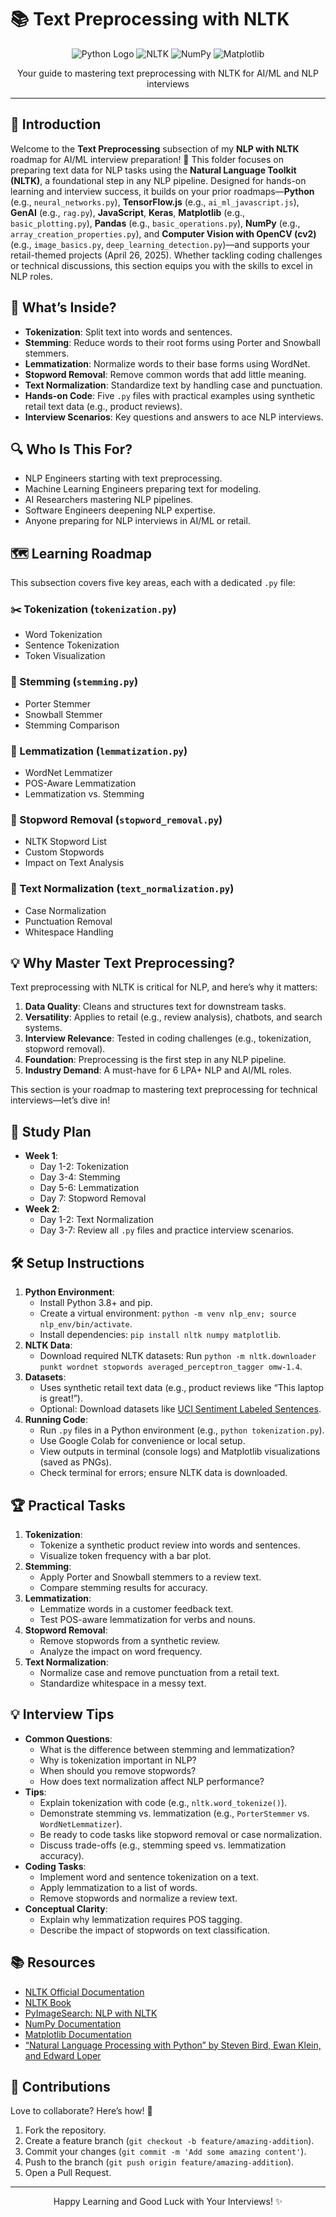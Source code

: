# 📚 Text Preprocessing with NLTK

<div align="center">
  <img src="https://img.shields.io/badge/Python-3776AB?style=for-the-badge&logo=python&logoColor=white" alt="Python Logo" />
  <img src="https://img.shields.io/badge/NLTK-4B8BBE?style=for-the-badge&logo=python&logoColor=white" alt="NLTK" />
  <img src="https://img.shields.io/badge/NumPy-013243?style=for-the-badge&logo=numpy&logoColor=white" alt="NumPy" />
  <img src="https://img.shields.io/badge/Matplotlib-11557C?style=for-the-badge&logo=matplotlib&logoColor=white" alt="Matplotlib" />
</div>
<p align="center">Your guide to mastering text preprocessing with NLTK for AI/ML and NLP interviews</p>

---

## 📖 Introduction

Welcome to the **Text Preprocessing** subsection of my **NLP with NLTK** roadmap for AI/ML interview preparation! 🚀 This folder focuses on preparing text data for NLP tasks using the **Natural Language Toolkit (NLTK)**, a foundational step in any NLP pipeline. Designed for hands-on learning and interview success, it builds on your prior roadmaps—**Python** (e.g., `neural_networks.py`), **TensorFlow.js** (e.g., `ai_ml_javascript.js`), **GenAI** (e.g., `rag.py`), **JavaScript**, **Keras**, **Matplotlib** (e.g., `basic_plotting.py`), **Pandas** (e.g., `basic_operations.py`), **NumPy** (e.g., `array_creation_properties.py`), and **Computer Vision with OpenCV (cv2)** (e.g., `image_basics.py`, `deep_learning_detection.py`)—and supports your retail-themed projects (April 26, 2025). Whether tackling coding challenges or technical discussions, this section equips you with the skills to excel in NLP roles.

## 🌟 What’s Inside?

- **Tokenization**: Split text into words and sentences.
- **Stemming**: Reduce words to their root forms using Porter and Snowball stemmers.
- **Lemmatization**: Normalize words to their base forms using WordNet.
- **Stopword Removal**: Remove common words that add little meaning.
- **Text Normalization**: Standardize text by handling case and punctuation.
- **Hands-on Code**: Five `.py` files with practical examples using synthetic retail text data (e.g., product reviews).
- **Interview Scenarios**: Key questions and answers to ace NLP interviews.

## 🔍 Who Is This For?

- NLP Engineers starting with text preprocessing.
- Machine Learning Engineers preparing text for modeling.
- AI Researchers mastering NLP pipelines.
- Software Engineers deepening NLP expertise.
- Anyone preparing for NLP interviews in AI/ML or retail.

## 🗺️ Learning Roadmap

This subsection covers five key areas, each with a dedicated `.py` file:

### ✂️ Tokenization (`tokenization.py`)
- Word Tokenization
- Sentence Tokenization
- Token Visualization

### 🌱 Stemming (`stemming.py`)
- Porter Stemmer
- Snowball Stemmer
- Stemming Comparison

### 🍋 Lemmatization (`lemmatization.py`)
- WordNet Lemmatizer
- POS-Aware Lemmatization
- Lemmatization vs. Stemming

### 🚫 Stopword Removal (`stopword_removal.py`)
- NLTK Stopword List
- Custom Stopwords
- Impact on Text Analysis

### 🧹 Text Normalization (`text_normalization.py`)
- Case Normalization
- Punctuation Removal
- Whitespace Handling

## 💡 Why Master Text Preprocessing?

Text preprocessing with NLTK is critical for NLP, and here’s why it matters:
1. **Data Quality**: Cleans and structures text for downstream tasks.
2. **Versatility**: Applies to retail (e.g., review analysis), chatbots, and search systems.
3. **Interview Relevance**: Tested in coding challenges (e.g., tokenization, stopword removal).
4. **Foundation**: Preprocessing is the first step in any NLP pipeline.
5. **Industry Demand**: A must-have for 6 LPA+ NLP and AI/ML roles.

This section is your roadmap to mastering text preprocessing for technical interviews—let’s dive in!

## 📆 Study Plan

- **Week 1**:
  - Day 1-2: Tokenization
  - Day 3-4: Stemming
  - Day 5-6: Lemmatization
  - Day 7: Stopword Removal
- **Week 2**:
  - Day 1-2: Text Normalization
  - Day 3-7: Review all `.py` files and practice interview scenarios.

## 🛠️ Setup Instructions

1. **Python Environment**:
   - Install Python 3.8+ and pip.
   - Create a virtual environment: `python -m venv nlp_env; source nlp_env/bin/activate`.
   - Install dependencies: `pip install nltk numpy matplotlib`.
2. **NLTK Data**:
   - Download required NLTK datasets: Run `python -m nltk.downloader punkt wordnet stopwords averaged_perceptron_tagger omw-1.4`.
3. **Datasets**:
   - Uses synthetic retail text data (e.g., product reviews like “This laptop is great!”).
   - Optional: Download datasets like [UCI Sentiment Labeled Sentences](https://archive.ics.uci.edu/ml/datasets/Sentiment+Labelled+Sentences).
4. **Running Code**:
   - Run `.py` files in a Python environment (e.g., `python tokenization.py`).
   - Use Google Colab for convenience or local setup.
   - View outputs in terminal (console logs) and Matplotlib visualizations (saved as PNGs).
   - Check terminal for errors; ensure NLTK data is downloaded.

## 🏆 Practical Tasks

1. **Tokenization**:
   - Tokenize a synthetic product review into words and sentences.
   - Visualize token frequency with a bar plot.
2. **Stemming**:
   - Apply Porter and Snowball stemmers to a review text.
   - Compare stemming results for accuracy.
3. **Lemmatization**:
   - Lemmatize words in a customer feedback text.
   - Test POS-aware lemmatization for verbs and nouns.
4. **Stopword Removal**:
   - Remove stopwords from a synthetic review.
   - Analyze the impact on word frequency.
5. **Text Normalization**:
   - Normalize case and remove punctuation from a retail text.
   - Standardize whitespace in a messy text.

## 💡 Interview Tips

- **Common Questions**:
  - What is the difference between stemming and lemmatization?
  - Why is tokenization important in NLP?
  - When should you remove stopwords?
  - How does text normalization affect NLP performance?
- **Tips**:
  - Explain tokenization with code (e.g., `nltk.word_tokenize()`).
  - Demonstrate stemming vs. lemmatization (e.g., `PorterStemmer` vs. `WordNetLemmatizer`).
  - Be ready to code tasks like stopword removal or case normalization.
  - Discuss trade-offs (e.g., stemming speed vs. lemmatization accuracy).
- **Coding Tasks**:
  - Implement word and sentence tokenization on a text.
  - Apply lemmatization to a list of words.
  - Remove stopwords and normalize a review text.
- **Conceptual Clarity**:
  - Explain why lemmatization requires POS tagging.
  - Describe the impact of stopwords on text classification.

## 📚 Resources

- [NLTK Official Documentation](https://www.nltk.org/)
- [NLTK Book](https://www.nltk.org/book/)
- [PyImageSearch: NLP with NLTK](https://www.pyimagesearch.com/category/nlp/)
- [NumPy Documentation](https://numpy.org/doc/)
- [Matplotlib Documentation](https://matplotlib.org/stable/contents.html)
- [“Natural Language Processing with Python” by Steven Bird, Ewan Klein, and Edward Loper](https://www.nltk.org/book/)

## 🤝 Contributions

Love to collaborate? Here’s how! 🌟
1. Fork the repository.
2. Create a feature branch (`git checkout -b feature/amazing-addition`).
3. Commit your changes (`git commit -m 'Add some amazing content'`).
4. Push to the branch (`git push origin feature/amazing-addition`).
5. Open a Pull Request.

---

<div align="center">
  <p>Happy Learning and Good Luck with Your Interviews! ✨</p>
</div>